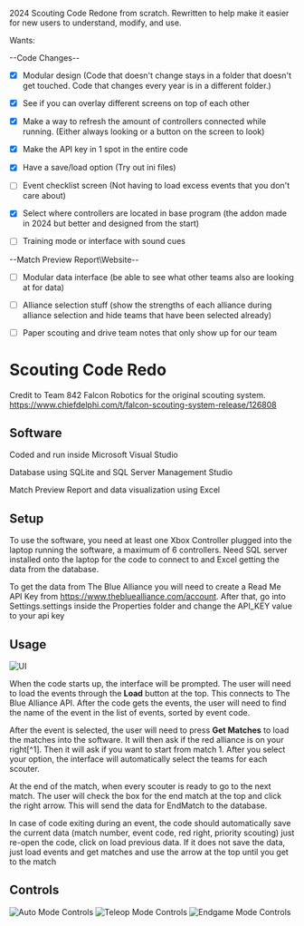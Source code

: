 2024 Scouting Code Redone from scratch.
Rewritten to help make it easier for new users to understand, modify, and use.


Wants:

--Code Changes--
- [x] Modular design (Code that doesn't change stays in a folder that doesn't get touched. Code that changes every year is in a different folder.)

- [x] See if you can overlay different screens on top of each other

- [x] Make a way to refresh the amount of controllers connected while running. (Either always looking or a button on the screen to look)

- [x] Make the API key in 1 spot in the entire code

- [x] Have a save/load option (Try out ini files)

- [ ] Event checklist screen (Not having to load excess events that you don't care about)

- [x] Select where controllers are located in base program (the addon made in 2024 but better and designed from the start)

- [ ] Training mode or interface with sound cues

--Match Preview Report\Website--
- [ ] Modular data interface (be able to see what other teams also are looking at for data)

- [ ] Alliance selection stuff (show the strengths of each alliance during alliance selection and hide teams that have been selected already)

- [ ] Paper scouting and drive team notes that only show up for our team


# Scouting Code Redo
Credit to Team 842 Falcon Robotics for the original scouting system.
https://www.chiefdelphi.com/t/falcon-scouting-system-release/126808

## Software
Coded and run inside Microsoft Visual Studio

Database using SQLite and SQL Server Management Studio

Match Preview Report and data visualization using Excel

## Setup
To use the software, you need at least one Xbox Controller plugged into the laptop running the software, a maximum of 6 controllers. Need SQL server installed onto the laptop for the code to connect to and Excel getting the data from the database.

To get the data from The Blue Alliance you will need to create a Read Me API Key from https://www.thebluealliance.com/account. After that,  go into Settings.settings inside the Properties folder and change the API_KEY value to your api key

## Usage
![UI](https://imgur.com/sNAvQks)

When the code starts up, the interface will be prompted.
The user will need to load the events through the **Load** button at the top. This connects to The Blue Alliance API. After the code gets the events, the user will need to find the name of the event in the list of events, sorted by event code. 

After the event is selected, the user will need to press **Get Matches** to load the matches into the software. It will then ask if the red alliance is on your right[^1]. Then it will ask if you want to start from match 1. After you select your option, the interface will automatically select the teams for each scouter.

At the end of the match, when every scouter is ready to go to the next match. The user will check the box for the end match at the top and click the right arrow. This will send the data for EndMatch to the database.

In case of code exiting during an event, the code should automatically save the current data (match number, event code, red right, priority scouting) just re-open the code, click on load previous data.
If it does not save the data, just load events and get matches and use the arrow at the top until you get to the match

## Controls
![Auto Mode Controls](https://i.imgur.com/aaHGLxW.png?1)
![Teleop Mode Controls](https://i.imgur.com/SaYmYmg.png)
![Endgame Mode Controls](https://i.imgur.com/8mVOZt8.png)
